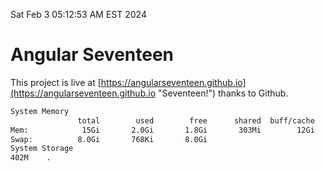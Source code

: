 Sat Feb  3 05:12:53 AM EST 2024

# Angular Seventeen


This project is live at [https://angularseventeen.github.io](https://angularseventeen.github.io "Seventeen!") thanks to Github.

```bash
System Memory
               total        used        free      shared  buff/cache   available
Mem:            15Gi       2.0Gi       1.8Gi       303Mi        12Gi        13Gi
Swap:          8.0Gi       768Ki       8.0Gi
System Storage
402M	.
```
